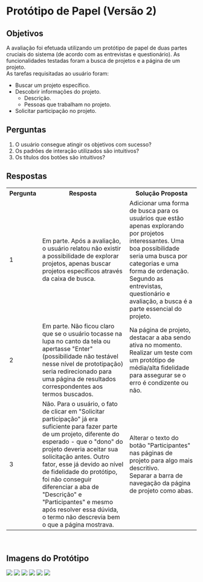 # Protótipo de Papel (Versão 2)
<div class="line"></div>

## Objetivos

A avaliação foi efetuada utilizando um protótipo de papel de duas partes cruciais do sistema (de acordo com as entrevistas e questionário). As funcionalidades testadas foram a busca de projetos e a página de um projeto.
<br>
As tarefas requisitadas ao usuário foram:
<br>

- Buscar um projeto específico.
- Descobrir informações do projeto.
	- Descrição.
	- Pessoas que trabalham no projeto.
- Solicitar participação no projeto.


## Perguntas

1. O usuário consegue atingir os objetivos com sucesso?
2. Os padrões de interação utilizados são intuitivos?
3. Os títulos dos botões são intuitivos?

## Respostas

<table class="versions">
	<tr>
		<th>Pergunta</th>
		<th>Resposta</th>
        <th>Solução Proposta</th>
	</tr>
	<tr>
		<td>1</td>
		<td>Em parte. Após a avaliação, o usuário relatou não existir a possibilidade de explorar projetos, apenas buscar projetos específicos através da caixa de busca.</td>
        <td>Adicionar uma forma de busca para os usuários que estão apenas explorando por projetos interessantes. Uma boa possibilidade seria uma busca por categorias e uma forma de ordenação. Segundo as entrevistas, questionário e avaliação, a busca é a parte essencial do projeto.</td>
	</tr>
	<tr>
		<td>2</td>
		<td>Em parte. Não ficou claro que se o usuário tocasse na lupa no canto da tela ou apertasse "Enter" (possibilidade não testável nesse nível de prototipação) seria redirecionado para uma página de resultados correspondentes aos termos buscados.</td>
        <td>Na página de projeto, destacar a aba sendo ativa no momento.<br>Realizar um teste com um protótipo de média/alta fidelidade para assegurar se o erro é condizente ou não.</td>
	</tr>
	<tr>
		<td>3</td>
		<td>Não. Para o usuário, o fato de clicar em "Solicitar participação" já era suficiente para fazer parte de um projeto, diferente do esperado - que o "dono" do projeto deveria aceitar sua solicitação antes. Outro fator, esse já devido ao nível de fidelidade do protótipo, foi não conseguir diferenciar a aba de "Descrição" e "Participantes" e mesmo após resolver essa dúvida, o termo não descrevia bem o que a página mostrava.</td>
        <td>Alterar o texto do botão "Participantes" nas páginas de projeto para algo mais descritivo.<br>Separar a barra de navegação da página de projeto como abas.</td>
	</tr>
</table> 
<br>



## Imagens do Protótipo
<img src="../assets/prototipo2/Protótipo2-1.png">
<img src="../assets/prototipo2/Protótipo2-2.png">
<img src="../assets/prototipo2/Protótipo2-3.png">
<img src="../assets/prototipo2/Protótipo2-4.png">
<img src="../assets/prototipo2/Protótipo2-5.png">
<img src="../assets/prototipo2/Protótipo2-6.png">